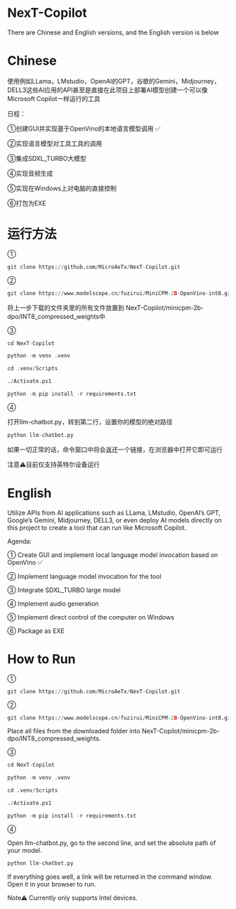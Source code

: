 # NexT-Copilot
There are Chinese and English versions, and the English version is below

# Chinese

使用例如LLama，LMstudio，OpenAI的GPT，谷歌的Gemini，Midjourney，DELL3这些AI应用的API甚至是直接在此项目上部署AI模型创建一个可以像Microsoft Copilot一样运行的工具

日程：

①创建GUI并实现基于OpenVino的本地语言模型调用 ✅

②实现语言模型对工具工具的调用

③集成SDXL_TURBO大模型

④实现音频生成

⑤实现在Windows上对电脑的直接控制

⑥打包为EXE


# 运行方法

①

```python
git clone https://github.com/MicroAeTx/NexT-Copilot.git
```
②

```python
git clone https://www.modelscope.cn/fuzirui/MiniCPM-2B-OpenVino-int8.git
```

将上一步下载的文件夹里的所有文件放置到  NexT-Copilot/minicpm-2b-dpo/INT8_compressed_weights中

③

```python
cd NexT-Copilot

python -m venv .venv

cd .venv/Scripts

./Activate.ps1

python -m pip install -r requirements.txt
```

④

打开llm-chatbot.py，转到第二行，设置你的模型的绝对路径

```python
python llm-chatbot.py
```

如果一切正常的话，命令窗口中将会返还一个链接，在浏览器中打开它即可运行

注意⚠目前仅支持英特尔设备运行


# English

Utilize APIs from AI applications such as LLama, LMstudio, OpenAI’s GPT, Google’s Gemini, Midjourney, DELL3, or even deploy AI models directly on this project to create a tool that can run like Microsoft Copilot.

Agenda:

① Create GUI and implement local language model invocation based on OpenVino ✅

② Implement language model invocation for the tool

③ Integrate SDXL_TURBO large model

④ Implement audio generation

⑤ Implement direct control of the computer on Windows

⑥ Package as EXE

# How to Run

①

```python
git clone https://github.com/MicroAeTx/NexT-Copilot.git
```
②

```python
git clone https://www.modelscope.cn/fuzirui/MiniCPM-2B-OpenVino-int8.git
```
Place all files from the downloaded folder into NexT-Copilot/minicpm-2b-dpo/INT8_compressed_weights.

③

```python
cd NexT-Copilot

python -m venv .venv

cd .venv/Scripts

./Activate.ps1

python -m pip install -r requirements.txt
```
④

Open llm-chatbot.py, go to the second line, and set the absolute path of your model.

```python
python llm-chatbot.py
```

If everything goes well, a link will be returned in the command window. Open it in your browser to run.

Note⚠ Currently only supports Intel devices.
